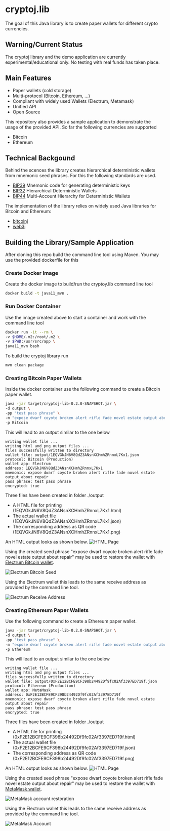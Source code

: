 # cryptoj.lib

The goal of this Java library is to create paper wallets for different crypto currencies.

## Warning/Current Status

The cryptoj library and the demo application are currently experimental/educational only. 
No testing with real funds has taken place.

## Main Features

* Paper wallets (cold storage)
* Multi-protocol (Bitcoin, Ethereum, ...)
* Compliant with widely used Wallets (Electrum, Metamask)
* Unified API
* Open Source

This repository also provides a sample application to demonstrate the usage of the provided API. So far the following currencies are supported 

* Bitcoin
* Ethereum

## Technical Backgound

Behind the scences the library creates hierarchical deterministic wallets from mnemonic seed phrases. 
For this the following standards are used.

* [BIP39](https://github.com/bitcoin/bips/blob/master/bip-0039.mediawiki) Mnemonic code for generating deterministic keys 
* [BIP32](https://github.com/bitcoin/bips/blob/master/bip-0032.mediawiki) Hierarchical Deterministic Wallets 
* [BIP44](https://github.com/bitcoin/bips/blob/master/bip-0044.mediawiki) Multi-Account Hierarchy for Deterministic Wallets

The implementation of the library relies on widely used Java libraries for Bitcoin and Ethereum:

* [bitcoinj](https://github.com/bitcoinj/bitcoinj)
* [web3j](https://github.com/web3j/web3j)

## Building the Library/Sample Application

After cloning this repo build the command line tool using Maven.
You may use the provided dockerfile for this

### Create Docker Image

Create the docker image to build/run the cryptoy.lib command line tool

```bash
docker build -t java11_mvn .
```

### Run Docker Container

Use the image created above to start a container and work with the command line tool

```bash
docker run -it --rm \
-v $HOME/.m2:/root/.m2 \
-v $PWD:/usr/src/app \
java11_mvn bash
```

To build the cryptoj library run

```bash
mvn clean package
```

### Creating Bitcoin Paper Wallets

Inside the docker container use the following command to create a Bitcoin paper wallet. 

```bash
java -jar target/cryptoj-lib-0.2.0-SNAPSHOT.jar \
-d output \
-pp "test pass phrase" \
-m "expose dwarf coyote broken alert rifle fade novel estate output about repair" \
-p Bitcoin
```

This will lead to an output similar to the one below

```
writing wallet file ...
writing html and png output files ...
files successfully written to directory
wallet file: output/1EQVGkJN6V8QdZ3ANsnXCHmhZRnnxL7Kx1.json
protocol: Bitcoin (Production)
wallet app: Electrum
address: 1EQVGkJN6V8QdZ3ANsnXCHmhZRnnxL7Kx1
mnemonic: expose dwarf coyote broken alert rifle fade novel estate output about repair
pass phrase: test pass phrase
encrypted: true
```

Three files have been created in folder ./output

* A HTML file for printing (1EQVGkJN6V8QdZ3ANsnXCHmhZRnnxL7Kx1.html)
* The actual wallet file (1EQVGkJN6V8QdZ3ANsnXCHmhZRnnxL7Kx1.json)
* The corresponding address as QR code (1EQVGkJN6V8QdZ3ANsnXCHmhZRnnxL7Kx1.png)

An HTML output looks as shown  below.
![HTML Page](/screenshots/bitcoin_paper_wallet.png)

Using the created seed phrase "expose dwarf coyote broken alert rifle fade novel estate output about repair" may be used to restore the wallet with [Electrum Bitcoin wallet](https://electrum.org/).

![Electrum Bitcoin Seed](/screenshots/electrum_bitcoin_seed.png)

Using the Electrum wallet this leads to the same receive address as provided by the command line tool.

![Electrum Receive Address](/screenshots/electrum_receive_address.png)


### Creating Ethereum Paper Wallets

Use the following command to create a Ethereum paper wallet. 

```bash
java -jar target/cryptoj-lib-0.2.0-SNAPSHOT.jar \
-d output \
-pp "test pass phrase" \
-m "expose dwarf coyote broken alert rifle fade novel estate output about repair" \
-p Ethereum
```

This will lead to an output similar to the one below

```
writing wallet file ...
writing html and png output files ...
files successfully written to directory
wallet file: output/0xF2E12BCFE9CF398b24492Df9fc02Af3397ED719f.json
protocol: Ethereum (Production)
wallet app: MetaMask
address: 0xF2E12BCFE9CF398b24492Df9fc02Af3397ED719f
mnemonic: expose dwarf coyote broken alert rifle fade novel estate output about repair
pass phrase: test pass phrase
encrypted: true
```

Three files have been created in folder ./output

* A HTML file for printing (0xF2E12BCFE9CF398b24492Df9fc02Af3397ED719f.html)
* The actual wallet file (0xF2E12BCFE9CF398b24492Df9fc02Af3397ED719f.json)
* The corresponding address as QR code (0xF2E12BCFE9CF398b24492Df9fc02Af3397ED719f.png)

An HTML output looks as shown  below.
![HTML Page](/screenshots/ethereum_paper_wallet.png)

Using the created seed phrase "expose dwarf coyote broken alert rifle fade novel estate output about repair" may be used to restore the wallet with [MetaMask wallet](https://metamask.io/).

![MetaMask account restoration](/screenshots/metamask_restore.png)

Using the Electrum wallet this leads to the same receive address as provided by the command line tool.

![MetaMask Account](/screenshots/metamask_address.png)

